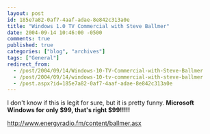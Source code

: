 ```yaml
---
layout: post
id: 185e7a82-0af7-4aaf-adae-8e842c313a0e
title: "Windows 1.0 TV Commercial with Steve Ballmer"
date: 2004-09-14 10:46:00 -0500
comments: true
published: true
categories: ["blog", "archives"]
tags: ["General"]
redirect_from: 
  - /post/2004/09/14/Windows-10-TV-Commercial-with-Steve-Ballmer
  - /post/2004/09/14/windows-10-tv-commercial-with-steve-ballmer
  - /post.aspx?id=185e7a82-0af7-4aaf-adae-8e842c313a0e
---
```

<!-- more -->
<P>I don't know if this is legit for sure, but it is pretty funny. <STRONG>Microsoft Windows for only $99, that's right $99!!!!!</STRONG></P>
<P><A href="http://www.energyradio.fm/content/ballmer.asx">http://www.energyradio.fm/content/ballmer.asx</A></P>
